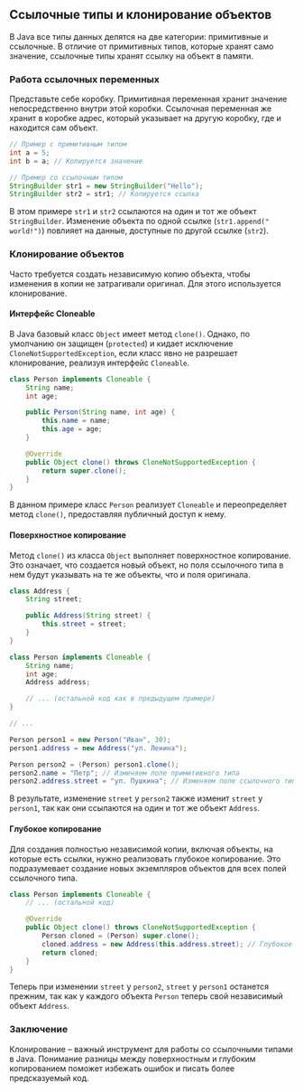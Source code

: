 ## Ссылочные типы и клонирование объектов

В Java все типы данных делятся на две категории: примитивные и ссылочные. В отличие от примитивных типов, которые хранят само значение, ссылочные типы хранят ссылку на объект в памяти. 

### Работа ссылочных переменных

Представьте себе коробку. Примитивная переменная хранит значение непосредственно внутри этой коробки. Ссылочная переменная же хранит в коробке адрес, который указывает на другую коробку, где и находится сам объект.

```java
// Пример с примитивным типом
int a = 5;
int b = a; // Копируется значение

// Пример со ссылочным типом
StringBuilder str1 = new StringBuilder("Hello"); 
StringBuilder str2 = str1; // Копируется ссылка

```

В этом примере `str1` и `str2` ссылаются на один и тот же объект `StringBuilder`. Изменение объекта по одной ссылке (`str1.append(" world!")`) повлияет на данные, доступные по другой ссылке (`str2`).

### Клонирование объектов

Часто требуется создать независимую копию объекта, чтобы изменения в копии не затрагивали оригинал. Для этого используется клонирование.

#### Интерфейс Cloneable

В Java базовый класс `Object` имеет метод `clone()`. Однако, по умолчанию он защищен (`protected`) и кидает исключение `CloneNotSupportedException`, если класс явно не разрешает клонирование, реализуя интерфейс `Cloneable`. 

```java
class Person implements Cloneable { 
    String name;
    int age;

    public Person(String name, int age) {
        this.name = name;
        this.age = age;
    }

    @Override
    public Object clone() throws CloneNotSupportedException {
        return super.clone();
    }
}
```

В данном примере класс `Person` реализует `Cloneable` и переопределяет метод `clone()`, предоставляя публичный доступ к нему. 

#### Поверхностное копирование

Метод `clone()` из класса `Object` выполняет поверхностное копирование. Это означает, что создается новый объект, но поля ссылочного типа  в нем будут указывать на те же объекты, что и поля оригинала.

```java
class Address {
    String street;

    public Address(String street) {
        this.street = street;
    }
}

class Person implements Cloneable { 
    String name;
    int age;
    Address address;

    // ... (остальной код как в предыдущем примере)
}

// ...

Person person1 = new Person("Иван", 30);
person1.address = new Address("ул. Ленина");

Person person2 = (Person) person1.clone(); 
person2.name = "Петр"; // Изменяем поле примитивного типа
person2.address.street = "ул. Пушкина"; // Изменяем поле ссылочного типа

```

В результате,  изменение `street` у `person2` также изменит `street` у `person1`, так как они ссылаются на один и тот же объект `Address`.

#### Глубокое копирование

Для создания полностью независимой копии, включая объекты, на которые есть ссылки, нужно реализовать глубокое копирование.  Это подразумевает создание новых экземпляров объектов для всех полей ссылочного типа.

```java
class Person implements Cloneable { 
    // ... (остальной код)

    @Override
    public Object clone() throws CloneNotSupportedException {
        Person cloned = (Person) super.clone();
        cloned.address = new Address(this.address.street); // Глубокое копирование Address
        return cloned;
    }
}
```

Теперь при изменении `street` у `person2`,  `street` у `person1` останется прежним, так как у каждого объекта `Person` теперь свой независимый объект `Address`.

### Заключение

Клонирование – важный инструмент для работы со ссылочными типами в Java. Понимание разницы между поверхностным и глубоким копированием поможет избежать ошибок и писать более предсказуемый код.
